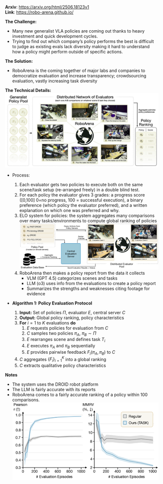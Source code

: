 **Arxiv**: https://arxiv.org/html/2506.18123v1  
**Link**: https://robo-arena.github.io/  

**The Challenge:**  
- Many new generalist VLA policies are coming out thanks to heavy investment and quick development cycles.  
- Trying to find out which company’s policy performs the best is difficult to judge as existing evals lack diversity making it hard to understand how a policy might perform outside of specific actions.

**The Solution:**  
- RoboArena is the coming together of major labs and companies to democratize evaluation and increase transparency; crowdsourcing evaluation, vastly increasing task diversity

**The Technical Details:**  
![d](./images/roboarena.png)

- Process:
    1. Each evaluator gets two policies to execute both on the same scene/task setup (re-arranged freely) in a double blind test.
    2. For each policy the evaluator gives 3 grades: a progress score ([0,100] 0=no progress, 100 = successful execution), a binary preference (which policy the evaluator preferred), and a written explanation on which one was preferred and why.  
    3. ELO system for policies: the system aggregates many comparisons over many tasks/environments to compute global ranking of policies
    ![d](./images/roboarena2.png)
    4. RoboArena then makes a policy report from the data it collects
        - VLM (GPT 4.5) categorizes  scenes and tasks
        - LLM (o3) uses info from the evaluations to create a policy report
        - Summarizes the strengths and weaknesses citing footage for evidence 

- **Algorithm 1: Policy Evaluation Protocol**
    1. **Input:** Set of policies $\Pi$, evaluator $E$, central server $C$
    2. **Output:** Global policy ranking, policy characteristics
    3. **For** $i = 1$ to $K$ evaluations **do**
        1. $E$ requests policies for evaluation from $C$
        2. $C$ samples two policies $\pi_A$, $\pi_B \sim \Pi$
        3. $E$ rearranges scene and defines task $T_i$
        4. $E$ executes $\pi_A$ and $\pi_B$ sequentially
        5. $E$ provides pairwise feedback $F_i(\pi_A, \pi_B)$ to $C$
    4. $C$ aggregates $\{F_i\}_{i=1}^{K}$ into a global ranking
    5. $C$ extracts qualitative policy characteristics 

**Notes**
- The system uses the DROID robot platform
- The LLM is fairly accurate with its reports 
- RoboArena comes to a fairly accurate ranking of a policy within 100 comparisons.
![d](./images/roboarena3.png)


